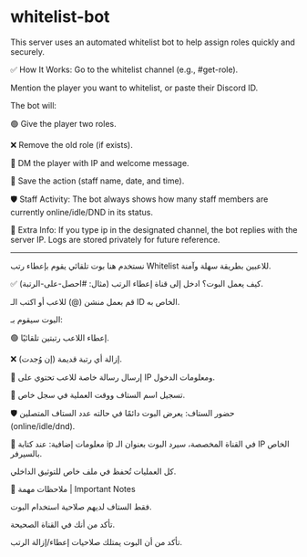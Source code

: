 # whitelist-bot

This server uses an automated whitelist bot to help assign roles quickly and securely.

✅ How It Works:
Go to the whitelist channel (e.g., #get-role).

Mention the player you want to whitelist, or paste their Discord ID.

The bot will:

🟢 Give the player two roles.

❌ Remove the old role (if exists).

💬 DM the player with IP and welcome message.

📝 Save the action (staff name, date, and time).

🛡️ Staff Activity:
The bot always shows how many staff members are currently online/idle/DND in its status.

🧠 Extra Info:
If you type ip in the designated channel, the bot replies with the server IP.
Logs are stored privately for future reference.

-----------------------------------------------------------------------------------------------------


نستخدم هنا بوت تلقائي يقوم بإعطاء رتب Whitelist للاعبين بطريقة سهلة وآمنة.

✅ كيف يعمل البوت؟
ادخل إلى قناة إعطاء الرتب (مثال: #احصل-على-الرتبة).

قم بعمل منشن (@) للاعب أو اكتب الـ ID الخاص به.

البوت سيقوم بـ:

🟢 إعطاء اللاعب رتبتين تلقائيًا.

❌ إزالة أي رتبة قديمة (إن وُجدت).

💬 إرسال رسالة خاصة للاعب تحتوي على IP ومعلومات الدخول.

📝 تسجيل اسم الستاف ووقت العملية في سجل خاص.

🛡️ حضور الستاف:
يعرض البوت دائمًا في حالته عدد الستاف المتصلين (online/idle/dnd).

🧠 معلومات إضافية:
عند كتابة ip في القناة المخصصة، سيرد البوت بعنوان الـ IP الخاص بالسيرفر.

كل العمليات تُحفظ في ملف خاص للتوثيق الداخلي.

📢 ملاحظات مهمة | Important Notes

فقط الستاف لديهم صلاحية استخدام البوت.

تأكد من أنك في القناة الصحيحة.

تأكد من أن البوت يمتلك صلاحيات إعطاء/إزالة الرتب.


